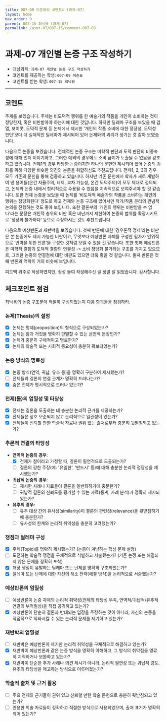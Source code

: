 ```yaml
---
title: 007-09 이준표의 코멘트c (과제-07) 
layout: home
nav_order: 9
parent: 007-15 최낙용 (과제-07)
permalink: /asmt-07/007-15/comment-007-09
---
```


# 과제-07 개인별 논증 구조 작성하기

- 대상과제: `과제-07 개인별 논증 구조 작성하기`
- 코멘트를 제공하는 학생: `007-09 이준표` 
- 코멘트를 받는 학생: `007-15 최낙용` 

---

## 코멘트

 주제를 보겠습니다. 주제는 비도덕적 행위를 한 예술가의 작품을 개인이 소비하는 것이 정당한지, 혹은 비판받아야 하는지에 대한 것입니다. 하지만 딜레마 구조를 보았을 때 검열, 보이콧, 도덕적 문제 등 논제에서 제시한 ’개인의 작품 소비에 대한 정당성, 도덕성 판단‘보다 더 실제적인 딜레마가 제시되어 있어 논제와의 괴리가 생기는 것 같아 보였습니다.

 다음으로 논증을 보겠습니다. 전체적인 논증 구조는 미학적 판단과 도덕 판단의 비종속성에 대해 먼저 이야기하고, 그러한 예외의 경우에도 소비 금지가 도출될 수 없음을 강조하고 있습니다. 전제1의 경우 타당한 논증이지만 하나의 문헌만 제시되어 있어 논증의 강화를 위해 다양한 비슷한 의견의 논문을 취합하심도 추천드립니다. 전제1, 2, 3의 경우 모두 기존의 문헌을 통해 검증하고 있습니다. 하지만 기존 문헌에서 학자가 새로 개발하여 낸 용어들(온건 자율주의, 테제, 교차 가능성, 온건 도덕주의)이 모두 제대로 정의되고, 논제와 논증 내에서 합리적으로 수용될 수 있음을 지속적으로 보여주셔야 할 것 같습니다. 또한 전체 논증을 보았을 때 논제를 ‘비도덕적 예술가의 작품을 소비하는 개인의 행위는 정당화된다‘ 정도로 하고 전제와 논증 구조에 있어서만 작가/작품 분리의 관념적 논의를 진행하는 것도 좋아 보입니다. 또한 결론부의 ’개인의 행위는 비판받을 수 없다’라는 문장은 개인적 층위의 비판 혹은 비난까지 제한하여 논증의 범위를 확장시키므로 ’정당화 불가하다’ 등으로 수정하시는 것도 추천드립니다.

 다음으로 예상반론과 재반박을 보겠습니다. 첫째 반론에 대한 ‘경우론적 명제‘라는 비판은 본 논증에도 제시 가능한 비판이고, 무엇보다 예상반론 자체를 구성한 필자가 인위적으로 ’반박을 위한 반론‘을 구성한 것처럼 보일 수 있을 것 같습니다. 또한 첫째 예상반론은 미학적 결함과 도덕적 결함의 연결성 -> 소비 정당화 불가라는 구조를 가지고 있으므로, 그러한 논증의 연결점에 대한 비판도 있으면 더욱 좋을 것 같습니다. 둘째 반론은 첫째 반론과 맥락이 거의 비슷해 보입니다.

 피드백 위주로 작성하였지만, 정성 들여 작성해주신 글 정말 잘 읽었습니다. 감사합니다.

## 체크포인트 점검

최낙용의 논증 구조문이 적절히 구성되었는지 다음 항목들을 점검하라.

### **논제(Thesis)의 설정**
- [x] 논제는 명제(proposition)의 형식으로 구성되었는가?
- [x] 논제는 참과 거짓을 명확히 판별할 수 있는 선언적 문장인가?
- [x] 논제가 충분히 구체적이고 명료한가?
- [x] 논제의 학술적 또는 사회적 중요성이 충분히 확보되었는가?

### **논증 방식의 명료성**
- [x] 논증 방식(연역, 귀납, 유추 등)을 명확히 구분하여 제시했는가?
- [ ] 전제들과 결론의 연결 관계가 명확히 드러나는가?
- [x] 숨은 전제가 명시적으로 드러나 있는가?

### **전제(들)의 엄밀성 및 타당성**
- [x] 전제는 결론을 도출하는 데 충분한 논리적 근거를 제공하는가?
- [x] 전제들은 상호 모순되지 않고 논리적으로 일관성이 있는가?
- [x] 전제들이 신뢰할 만한 학술적 자료나 권위 있는 출처로부터 충분히 뒷받침되고 있는가?

### **추론적 연결의 타당성**
- **연역적 논증의 경우:**
  - [x] 전제가 참이라고 가정할 때, 결론이 필연적으로 도출되는가?
  - [ ] 결론의 강한 주장(예: '유일한', '반드시' 등)에 대해 충분한 논리적 정당성을 제시했는가?

- **귀납적 논증의 경우:**
  - [ ] 제시한 사례나 자료들이 결론을 일반화하기에 충분한가?
  - [ ] 귀납적 결론의 신뢰도를 평가할 수 있는 자료(통계, 사례 분석)가 명확히 제시되었는가?

- **유추의 경우:**
  - [ ] 유추 대상 간의 유사성(similarity)이 결론의 관련성(relevance)을 뒷받침하기에 충분한가?
  - [ ] 유사성의 한계와 논리적 취약성을 충분히 고려했는가?

### **쟁점과 딜레마 구성**
- [x] 주제(Topic)를 명확히 제시했는가? (논증이 겨냥하는 핵심 문제 설정)
- [ ] 도전하는 학술적 쟁점을 구체적으로 식별하고 서술했는가? (기존 논쟁 또는 해결되지 않은 문제를 정확히 포착)
- [x] 해당 쟁점이 유발하는 딜레마 또는 난제를 명확히 구조화했는가?
- [x] 딜레마 또는 난제에 대한 자신의 해소 전략(해결 방식)을 논리적으로 서술했는가?

### **예상반론의 엄밀성**
- [ ] 예상반론이 논증 자체의 논리적 취약성(전제의 타당성 부족, 연역적/귀납적/유추적 연결의 부적절성)을 직접 공격하고 있는가?
- [x] 예상반론이 단순히 결론과 반대되는 입장을 주장하는 것이 아니라, 자신의 논증을 직접적으로 약화시킬 수 있는 논리적 문제를 제기하고 있는가?

### **재반박의 엄밀성**
- [ ] 재반박은 예상반론이 제기한 논리적 취약성을 구체적으로 해결하고 있는가?
- [x] 재반박이 예상반론과 같은 논증 방식을 명확히 이해하고, 그 방식의 취약점을 명료히 지적하거나 보완하고 있는가?
- [x] 재반박이 단순한 추가 사례나 의견 제시가 아니라, 논리적 필연성 또는 귀납적 강도, 유추의 타당성을 제고하는 방식으로 이루어졌는가?

### **학술적 출처 및 근거 활용**
- [ ] 주요 전제와 근거들이 권위 있고 신뢰할 만한 학술 문헌으로 충분히 뒷받침되고 있는가?
- [ ] 인용한 학술 자료들이 정확하고 적절한 방식으로 사용되었으며, 출처 표기가 명확히 되어 있는가?
